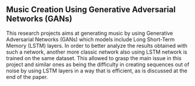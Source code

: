 ## Music Creation Using Generative Adversarial Networks (GANs)

This research projects aims at generating music by using Generative Adversarial Networks (GANs) which models include Long Short-Term Memory (LSTM) layers. In order to better analyze the results obtained with such a network, another more classic network also using LSTM network is trained on the same dataset.
This allowed to grasp the main issue in this project and similar ones as being the difficulty in creating sequences out of noise by using LSTM layers in a way that is efficient, as is discussed at the end of the paper.
